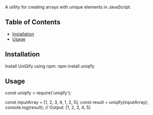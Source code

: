 A utility for creating arrays with unique elements in JavaScript.

## Table of Contents
- [Installation](#installation)
- [Usage](#usage)

## Installation

Install UniQify using npm:
npm install uniqify


## Usage
const uniqify = require('uniqify');

const inputArray = [1, 2, 3, 4, 1, 2, 5];
const result = uniqify(inputArray);
console.log(result); // Output: [1, 2, 3, 4, 5]
